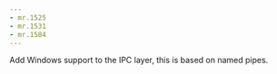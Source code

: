 ```yaml
---
- mr.1525
- mr.1531
- mr.1584
---
```


Add Windows support to the IPC layer, this is based on named pipes.
